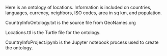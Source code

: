 Here is an ontology of locations. Information is included on countries, languages, currency, neighbors, ISO codes, area in sq km, and population.

CountryInfoOntology.txt is the source file from GeoNames.org

Locations.ttl is the Turtle file for the ontology.

CountryInfoProject.ipynb is the Jupyter notebook process used to create the ontology.
